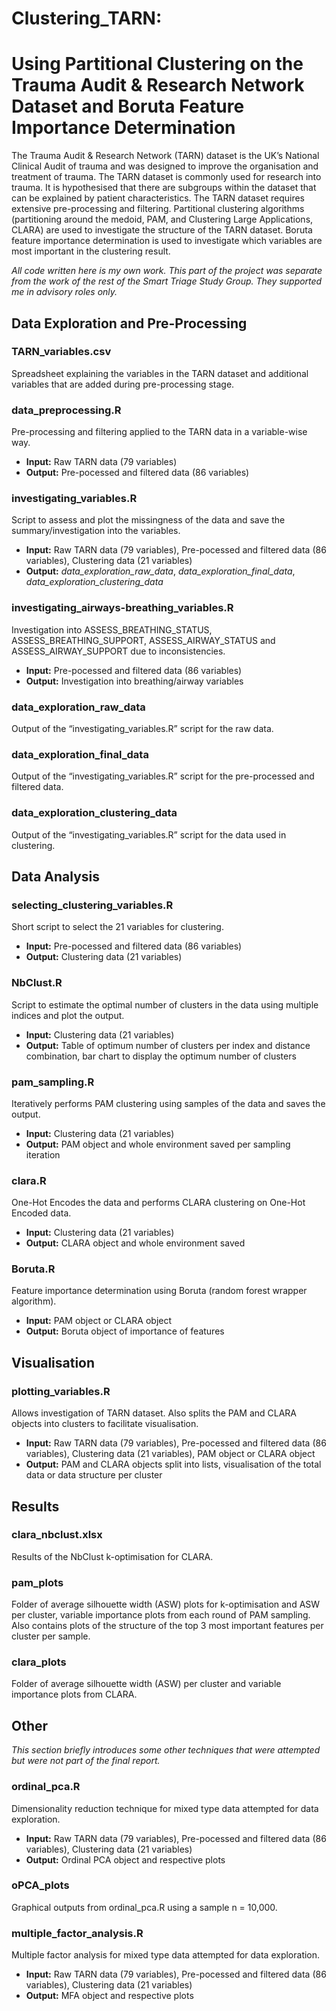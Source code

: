 # Clustering_TARN: 
# Using Partitional Clustering on the Trauma Audit & Research Network Dataset and Boruta Feature Importance Determination 

The Trauma Audit & Research Network (TARN) dataset is the UK’s National Clinical Audit of trauma and was designed to improve the organisation and treatment of trauma. The TARN dataset is commonly used for research into trauma. It is hypothesised that there are subgroups within the dataset that can be explained by patient characteristics. The TARN dataset requires extensive pre-processing and filtering. Partitional clustering algorithms (partitioning around the medoid, PAM, and Clustering Large Applications, CLARA) are used to investigate the structure of the TARN dataset. Boruta feature importance determination is used to investigate which variables are most important in the clustering result.

*All code written here is my own work. This part of the project was separate from the work of the rest of the Smart Triage Study Group. They supported me in advisory roles only.*

## Data Exploration and Pre-Processing

### TARN_variables.csv

Spreadsheet explaining the variables in the TARN dataset and additional variables that are added during pre-processing stage.

### data_preprocessing.R

Pre-processing and filtering applied to the TARN data in a variable-wise way. 
* **Input:** Raw TARN data (79 variables)  
* **Output:** Pre-pocessed and filtered data (86 variables)

### investigating_variables.R 

Script to assess and plot the missingness of the data and save the summary/investigation into the variables.
* **Input:** Raw TARN data (79 variables), Pre-pocessed and filtered data (86 variables), Clustering data (21 variables)
* **Output:** *data_exploration_raw_data*, *data_exploration_final_data*, *data_exploration_clustering_data*

### investigating_airways-breathing_variables.R

Investigation into ASSESS_BREATHING_STATUS, ASSESS_BREATHING_SUPPORT, ASSESS_AIRWAY_STATUS and ASSESS_AIRWAY_SUPPORT due to inconsistencies.
* **Input:** Pre-pocessed and filtered data (86 variables)
* **Output:** Investigation into breathing/airway variables

### data_exploration_raw_data

Output of the “investigating_variables.R” script for the raw data.

### data_exploration_final_data

Output of the “investigating_variables.R” script for the pre-processed and filtered data.

### data_exploration_clustering_data

Output of the “investigating_variables.R” script for the data used in clustering.

## Data Analysis

### selecting_clustering_variables.R

Short script to select the 21 variables for clustering. 
* **Input:** Pre-pocessed and filtered data (86 variables)  
* **Output:** Clustering data (21 variables)

### NbClust.R

Script to estimate the optimal number of clusters in the data using multiple indices and plot the output.
* **Input:** Clustering data (21 variables)
* **Output:** Table of optimum number of clusters per index and distance combination, bar chart to display the optimum number of clusters

### pam_sampling.R

Iteratively performs PAM clustering using samples of the data and saves the output.
* **Input:** Clustering data (21 variables)
* **Output:** PAM object and whole environment saved per sampling iteration

### clara.R

One-Hot Encodes the data and performs CLARA clustering on One-Hot Encoded data.
* **Input:** Clustering data (21 variables)
* **Output:** CLARA object and whole environment saved

### Boruta.R

Feature importance determination using Boruta (random forest wrapper algorithm).
* **Input:** PAM object or CLARA object
* **Output:** Boruta object of importance of features

## Visualisation 

### plotting_variables.R 

Allows investigation of TARN dataset. Also splits the PAM and CLARA objects into clusters to facilitate visualisation.
* **Input:** Raw TARN data (79 variables), Pre-pocessed and filtered data (86 variables), Clustering data (21 variables), PAM object or CLARA object
* **Output:** PAM and CLARA objects split into lists, visualisation of the total data or data structure per cluster

## Results

### clara_nbclust.xlsx

Results of the NbClust k-optimisation for CLARA.

### pam_plots

Folder of average silhouette width (ASW) plots for k-optimisation and ASW per cluster, variable importance plots from each round of PAM sampling. Also contains plots of the structure of the top 3 most important features per cluster per sample.

### clara_plots

Folder of average silhouette width (ASW) per cluster and variable importance plots from CLARA.

## Other

*This section briefly introduces some other techniques that were attempted but were not part of the final report.*

### ordinal_pca.R

Dimensionality reduction technique for mixed type data attempted for data exploration.
* **Input:** Raw TARN data (79 variables), Pre-pocessed and filtered data (86 variables), Clustering data (21 variables)
* **Output:** Ordinal PCA object and respective plots

### oPCA_plots

Graphical outputs from ordinal_pca.R using a sample n = 10,000.

### multiple_factor_analysis.R

Multiple factor analysis for mixed type data attempted for data exploration.
* **Input:** Raw TARN data (79 variables), Pre-pocessed and filtered data (86 variables), Clustering data (21 variables)
* **Output:** MFA object and respective plots

